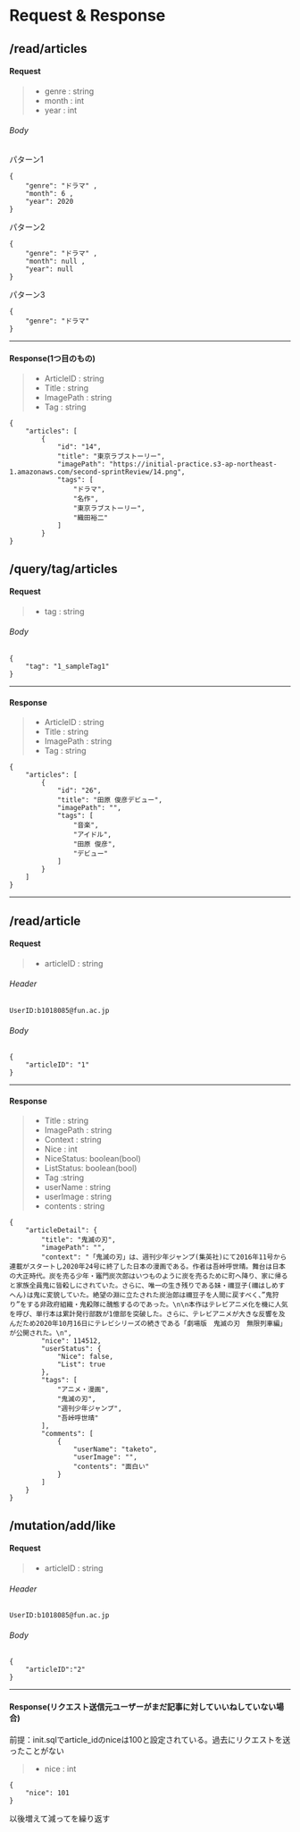 # Request & Response

## /read/articles
#### Request   
> - genre : string
> - month : int
> - year  : int 
###### Body
パターン1
```cassandraql
{
    "genre": "ドラマ" ,
    "month": 6 ,
    "year": 2020
}
```
パターン2
```
{
    "genre": "ドラマ" ,
    "month": null ,
    "year": null
}
```
パターン3
```
{
    "genre": "ドラマ" 
}
```
---
#### Response(1つ目のもの)  
> - ArticleID : string  
> - Title     : string  
> - ImagePath : string  
> - Tag       : string  
```cassandraql
{
    "articles": [
        {
            "id": "14",
            "title": "東京ラブストーリー",
            "imagePath": "https://initial-practice.s3-ap-northeast-1.amazonaws.com/second-sprintReview/14.png",
            "tags": [
                "ドラマ",
                "名作",
                "東京ラブストーリー",
                "織田裕二"
            ]
        }
}
```

## /query/tag/articles  
#### Request   
> - tag : string  
###### Body
```cassandraql
{
    "tag": "1_sampleTag1" 
}
```
---
#### Response 
> - ArticleID : string  
> - Title     : string  
> - ImagePath : string  
> - Tag       : string  
```cassandraql
{
    "articles": [
        {
            "id": "26",
            "title": "田原 俊彦デビュー",
            "imagePath": "",
            "tags": [
                "音楽",
                "アイドル",
                "田原 俊彦",
                "デビュー"
            ]
        }
    ]
}
```
---

## /read/article 

#### Request   
> - articleID : string  
###### Header
```cassandraql
UserID:b1018085@fun.ac.jp
```
###### Body
```cassandraql
{
    "articleID": "1"
}
```
---
#### Response
> - Title     : string  
> - ImagePath : string  
> - Context   : string  
> - Nice      : int  
> - NiceStatus: boolean(bool)  
> - ListStatus: boolean(bool) 
>- Tag        :string
> - userName  : string
> - userImage : string
> - contents  : string
```cassandraql
{
    "articleDetail": {
        "title": "鬼滅の刃",
        "imagePath": "",
        "context": "「鬼滅の刃」は、週刊少年ジャンプ(集英社)にて2016年11号から連載がスタートし2020年24号に終了した日本の漫画である。作者は吾峠呼世晴。舞台は日本の大正時代。炭を売る少年・竈門炭次郎はいつものように炭を売るために町へ降り、家に帰ると家族全員鬼に皆殺しにされていた。さらに、唯一の生き残りである妹・禰豆子(禰はしめすへん)は鬼に変貌していた。絶望の淵に立たされた炭治郎は禰豆子を人間に戻すべく、”鬼狩り”をする非政府組織・鬼殺隊に醜態するのであった。\n\n本作はテレビアニメ化を機に人気を呼び、単行本は累計発行部数が1億部を突破した。さらに、テレビアニメが大きな反響を及んだため2020年10月16日にテレビシリーズの続きである「劇場版　鬼滅の刃　無限列車編」が公開された。\n",
        "nice": 114512,
        "userStatus": {
            "Nice": false,
            "List": true
        },
        "tags": [
            "アニメ・漫画",
            "鬼滅の刃",
            "週刊少年ジャンプ",
            "吾峠呼世晴"
        ],
        "comments": [
            {
                "userName": "taketo",
                "userImage": "",
                "contents": "面白い"
            }
        ]
    }
}
```

## /mutation/add/like
#### Request   
> - articleID : string
###### Header
```cassandraql
UserID:b1018085@fun.ac.jp
```
###### Body
```cassandraql
{
    "articleID":"2"
}
```
---
#### Response(リクエスト送信元ユーザーがまだ記事に対していいねしていない場合)
前提：init.sqlでarticle_idのniceは100と設定されている。過去にリクエストを送ったことがない
> - nice : int
```cassandraql
{
    "nice": 101
}
```
以後増えて減ってを繰り返す
